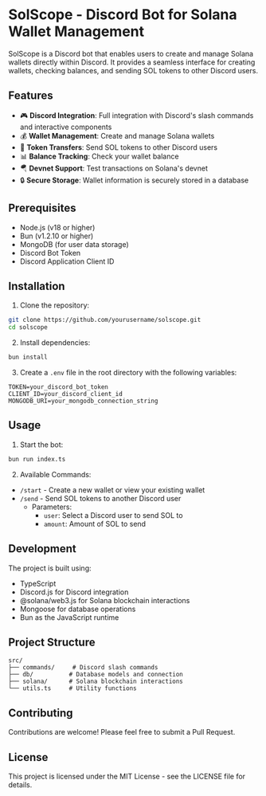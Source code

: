 # SolScope - Discord Bot for Solana Wallet Management

SolScope is a Discord bot that enables users to create and manage Solana wallets directly within Discord. It provides a seamless interface for creating wallets, checking balances, and sending SOL tokens to other Discord users.

## Features

- 🎮 **Discord Integration**: Full integration with Discord's slash commands and interactive components
- 💰 **Wallet Management**: Create and manage Solana wallets
- 💸 **Token Transfers**: Send SOL tokens to other Discord users
- 📊 **Balance Tracking**: Check your wallet balance
- 🪂 **Devnet Support**: Test transactions on Solana's devnet
- 🔒 **Secure Storage**: Wallet information is securely stored in a database

## Prerequisites

- Node.js (v18 or higher)
- Bun (v1.2.10 or higher)
- MongoDB (for user data storage)
- Discord Bot Token
- Discord Application Client ID

## Installation

1. Clone the repository:
```bash
git clone https://github.com/yourusername/solscope.git
cd solscope
```

2. Install dependencies:
```bash
bun install
```

3. Create a `.env` file in the root directory with the following variables:
```env
TOKEN=your_discord_bot_token
CLIENT_ID=your_discord_client_id
MONGODB_URI=your_mongodb_connection_string
```

## Usage

1. Start the bot:
```bash
bun run index.ts
```

2. Available Commands:
- `/start` - Create a new wallet or view your existing wallet
- `/send` - Send SOL tokens to another Discord user
  - Parameters:
    - `user`: Select a Discord user to send SOL to
    - `amount`: Amount of SOL to send

## Development

The project is built using:
- TypeScript
- Discord.js for Discord integration
- @solana/web3.js for Solana blockchain interactions
- Mongoose for database operations
- Bun as the JavaScript runtime

## Project Structure

```
src/
├── commands/     # Discord slash commands
├── db/          # Database models and connection
├── solana/      # Solana blockchain interactions
└── utils.ts     # Utility functions
```

## Contributing

Contributions are welcome! Please feel free to submit a Pull Request.

## License

This project is licensed under the MIT License - see the LICENSE file for details.
